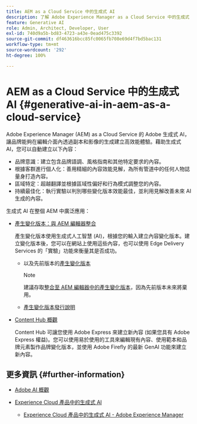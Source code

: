 ```yaml
---
title: AEM as a Cloud Service 中的生成式 AI
description: 了解 Adobe Experience Manager as a Cloud Service 中的生成式 AI
feature: Generative AI
role: Admin, Architect, Developer, User
exl-id: 740d9a5b-bd83-4723-a43e-0ead475c3392
source-git-commit: df463616bcc85fc0065fb708e69d4f7bd5bac131
workflow-type: tm+mt
source-wordcount: '292'
ht-degree: 100%

---
```


# AEM as a Cloud Service 中的生成式 AI {#generative-ai-in-aem-as-a-cloud-service}

Adobe Experience Manager (AEM) as a Cloud Service 的 Adobe 生成式 AI，讓品牌能夠在編輯介面內透過副本和影像的生成建立高效能體驗。藉助生成式 AI，您可以自動建立以下內容：

* 品牌意識：建立包含品牌語調、風格指南和其他特定要求的內容。
* 根據客群進行個人化：善用精細的內容效能見解，為所有管道中的任何人物誌量身打造內容。
* 區域特定：超越翻譯並根據區域性偏好和行為模式調整您的內容。
* 持續最佳化：執行實驗以判別哪些變化版本效能最佳，並利用見解改善未來 AI 生成的內容。

生成式 AI 在整個 AEM 中廣泛應用：

* [產生變化版本：與 AEM 編輯器整合](/help/generative-ai/generate-variations-integrated-editor.md)

  產生變化版本使用生成式人工智慧 (AI)，根據您的輸入建立內容變化版本。建立變化版本後，您可以在網站上使用這些內容，也可以使用 Edge Delivery Services 的「實驗」功能來衡量其是否成功。

   * 以及先前版本的[產生變化版本](/help/generative-ai/generate-variations.md)

     >[!NOTE]
     >
     >建議存取[整合至 AEM 編輯器中的產生變化版本](/help/generative-ai/generate-variations-integrated-editor.md)，因為先前版本未來將棄用。

   * [產生變化版本發行說明](/help/generative-ai/release-notes-generate-variations.md)

* [Content Hub 概觀](/help/assets/product-overview.md)

  Content Hub 可讓您使用 Adobe Express 來建立新內容 (如果您具有 Adobe Express 權益)。您可以使用易於使用的工具來編輯現有內容、使用範本和品牌元素製作品牌變化版本，並使用 Adobe Firefly 的最新 GenAI 功能來建立新內容。

<!-- 
  * [AI Assistant in Adobe Experience Manager](/help/implementing/cloud-manager/aem-ai-assistant.md)
-->

## 更多資訊 {#further-information}

* [Adobe AI 概觀](https://www.adobe.com/tw/ai/overview.html)

* [Experience Cloud 產品中的生成式 AI](https://experienceleague.adobe.com/zh-hant/docs/core-services/interface/features/generative-ai)

   * [Experience Cloud 產品中的生成式 AI - Adobe Experience Manager](https://experienceleague.adobe.com/zh-hant/docs/core-services/interface/features/generative-ai#aem)

